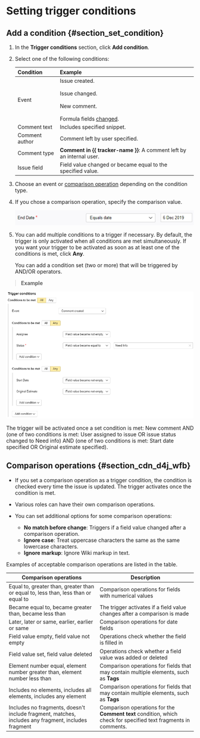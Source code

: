 # Setting trigger conditions

## Add a condition {#section_set_condition}

1. In the **Trigger conditions** section, click **Add condition**.

1. Select one of the following conditions:

    | Condition | Example |
    | ----- | ----- |
    | Event | Issue created.<br/><br/>Issue changed.<br/><br/>New comment.<br/><br/>Formula fields [changed](set-action.md#section_calc_field). |
    | Comment text | Includes specified snippet. |
    | Comment author | Comment left by user specified. |
    | Comment type | **Comment in {{ tracker-name }}**: A comment left by an internal user. |
    | Issue field | Field value changed or became equal to the specified value. |

1. Choose an event or [comparison operation](#section_cdn_d4j_wfb) depending on the condition type.

1. If you chose a comparison operation, specify the comparison value.

    ![image](../../_assets/tracker/boolean.png)

1. You can add multiple conditions to a trigger if necessary. By default, the trigger is only activated when all conditions are met simultaneously. If you want your trigger to be activated as soon as at least one of the conditions is met, click **Any**.

   You can add a condition set (two or more) that will be triggered by AND/OR operators.

> **Example**

![image](../../_assets/tracker/trigger-example1.png)

The trigger will be activated once a set condition is met: New comment AND (one of two conditions is met: User assigned to issue OR issue status changed to Need info) AND (one of two conditions is met: Start date specified OR Original estimate specified).

## Comparison operations {#section_cdn_d4j_wfb}

- If you set a comparison operation as a trigger condition, the condition is checked every time the issue is updated. The trigger activates once the condition is met.

- Various roles can have their own comparison operations.

- You can set additional options for some comparison operations:
  - **No match before change**: Triggers if a field value changed after a comparison operation.
  - **Ignore case**: Treat uppercase characters the same as the same lowercase characters.
  - **Ignore markup**: Ignore Wiki markup in text.

Examples of acceptable comparison operations are listed in the table.

| Comparison operations | Description |
| ----- | ----- |
| Equal to, greater than, greater than or equal to, less than, less than or equal to | Comparison operations for fields with numerical values |
| Became equal to, became greater than, became less than | The trigger activates if a field value changes after a comparison is made |
| Later, later or same, earlier, earlier or same | Comparison operations for date fields |
| Field value empty, field value not empty | Operations check whether the field is filled in |
| Field value set, field value deleted | Operations check whether a field value was added or deleted |
| Element number equal, element number greater than, element number less than | Comparison operations for fields that may contain multiple elements, such as **Tags** |
| Includes no elements, includes all elements, includes any element | Comparison operations for fields that may contain multiple elements, such as **Tags** |
| Includes no fragments, doesn't include fragment, matches, includes any fragment, includes fragment | Comparison operations for the **Comment text** condition, which check for specified text fragments in comments. |
